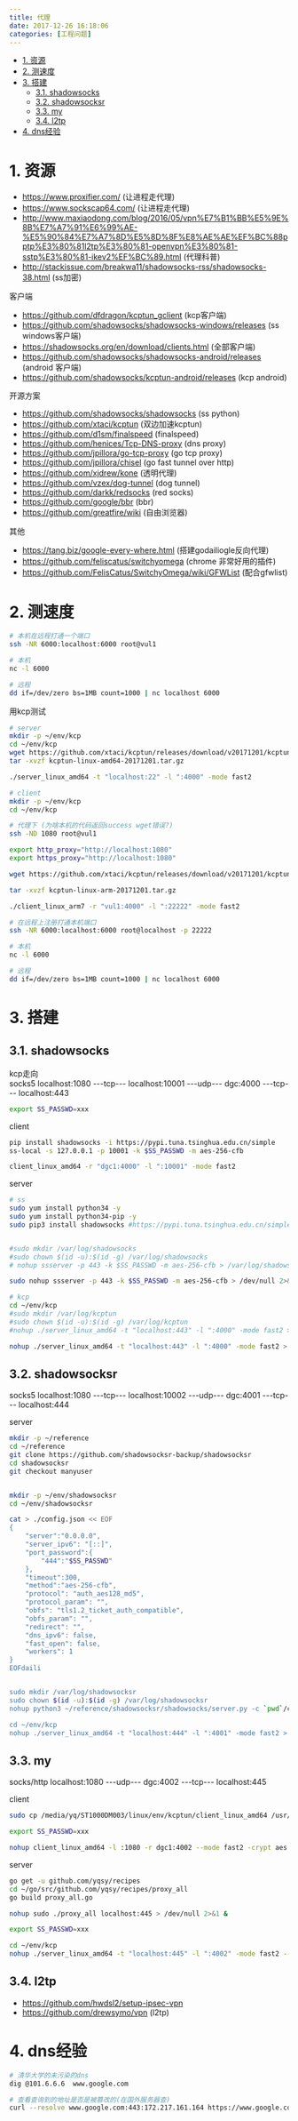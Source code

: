 ```yaml
---
title: 代理
date: 2017-12-26 16:18:06
categories: [工程问题]
---
```



<!-- TOC -->

- [1. 资源](#1-资源)
- [2. 测速度](#2-测速度)
- [3. 搭建](#3-搭建)
    - [3.1. shadowsocks](#31-shadowsocks)
    - [3.2. shadowsocksr](#32-shadowsocksr)
    - [3.3. my](#33-my)
    - [3.4. l2tp](#34-l2tp)
- [4. dns经验](#4-dns经验)

<!-- /TOC -->


<a id="markdown-1-资源" name="1-资源"></a>
# 1. 资源

* https://www.proxifier.com/ (让进程走代理)
* https://www.sockscap64.com/ (让进程走代理)
* http://www.maxiaodong.com/blog/2016/05/vpn%E7%B1%BB%E5%9E%8B%E7%A7%91%E6%99%AE-%E5%90%84%E7%A7%8D%E5%8D%8F%E8%AE%AE%EF%BC%88pptp%E3%80%81l2tp%E3%80%81-openvpn%E3%80%81-sstp%E3%80%81-ikev2%EF%BC%89.html (代理科普)
* http://stackissue.com/breakwa11/shadowsocks-rss/shadowsocks-38.html (ss加密)

客户端
* https://github.com/dfdragon/kcptun_gclient (kcp客户端)
* https://github.com/shadowsocks/shadowsocks-windows/releases (ss windows客户端)
* https://shadowsocks.org/en/download/clients.html (全部客户端)
* https://github.com/shadowsocks/shadowsocks-android/releases (android 客户端)
* https://github.com/shadowsocks/kcptun-android/releases (kcp android)

开源方案
* https://github.com/shadowsocks/shadowsocks (ss python)
* https://github.com/xtaci/kcptun (双边加速kcptun)
* https://github.com/d1sm/finalspeed (finalspeed)
* https://github.com/henices/Tcp-DNS-proxy (dns proxy)
* https://github.com/jpillora/go-tcp-proxy (go tcp proxy)
* https://github.com/jpillora/chisel (go fast tunnel over http)
* https://github.com/xjdrew/kone (透明代理)
* https://github.com/vzex/dog-tunnel (dog tunnel)
* https://github.com/darkk/redsocks (red socks)
* https://github.com/google/bbr (bbr)
* https://github.com/greatfire/wiki (自由浏览器)


其他
* https://tang.biz/google-every-where.html (搭建godailiogle反向代理)
* https://github.com/feliscatus/switchyomega (chrome 非常好用的插件)
* https://github.com/FelisCatus/SwitchyOmega/wiki/GFWList (配合gfwlist)

<a id="markdown-2-测速度" name="2-测速度"></a>
# 2. 测速度

```bash
# 本机在远程打通一个端口
ssh -NR 6000:localhost:6000 root@vul1

# 本机
nc -l 6000

# 远程
dd if=/dev/zero bs=1MB count=1000 | nc localhost 6000
```


用kcp测试
```bash
# server
mkdir -p ~/env/kcp
cd ~/env/kcp
wget https://github.com/xtaci/kcptun/releases/download/v20171201/kcptun-linux-amd64-20171201.tar.gz
tar -xvzf kcptun-linux-amd64-20171201.tar.gz

./server_linux_amd64 -t "localhost:22" -l ":4000" -mode fast2

# client
mkdir -p ~/env/kcp
cd ~/env/kcp

# 代理下 (为啥本机的代码返回success wget错误?)
ssh -ND 1080 root@vul1 

export http_proxy="http://localhost:1080"
export https_proxy="http://localhost:1080"

wget https://github.com/xtaci/kcptun/releases/download/v20171201/kcptun-linux-arm-20171201.tar.gz

tar -xvzf kcptun-linux-arm-20171201.tar.gz

./client_linux_arm7 -r "vul1:4000" -l ":22222" -mode fast2

# 在远程上注册打通本机端口
ssh -NR 6000:localhost:6000 root@localhost -p 22222

# 本机
nc -l 6000

# 远程
dd if=/dev/zero bs=1MB count=1000 | nc localhost 6000
```

<a id="markdown-3-搭建" name="3-搭建"></a>
# 3. 搭建

<a id="markdown-31-shadowsocks" name="31-shadowsocks"></a>
## 3.1. shadowsocks

kcp走向  
socks5  localhost:1080 ---tcp--- localhost:10001 ---udp--- dgc:4000 ---tcp--- localhost:443

```bash
export SS_PASSWD=xxx
```

client
```bash
pip install shadowsocks -i https://pypi.tuna.tsinghua.edu.cn/simple
ss-local -s 127.0.0.1 -p 10001 -k $SS_PASSWD -m aes-256-cfb

client_linux_amd64 -r "dgc1:4000" -l ":10001" -mode fast2
```

server
```bash
# ss
sudo yum install python34 -y
sudo yum install python34-pip -y
sudo pip3 install shadowsocks #https://pypi.tuna.tsinghua.edu.cn/simple


#sudo mkdir /var/log/shadowsocks
#sudo chown $(id -u):$(id -g) /var/log/shadowsocks
# nohup ssserver -p 443 -k $SS_PASSWD -m aes-256-cfb > /var/log/shadowsocks/shadowsocks.log 2>&1 &

sudo nohup ssserver -p 443 -k $SS_PASSWD -m aes-256-cfb > /dev/null 2>&1 &

# kcp
cd ~/env/kcp
#sudo mkdir /var/log/kcptun
#sudo chown $(id -u):$(id -g) /var/log/kcptun
#nohup ./server_linux_amd64 -t "localhost:443" -l ":4000" -mode fast2 > /var/log/kcptun/kcptun.log 2>&1 &

nohup ./server_linux_amd64 -t "localhost:443" -l ":4000" -mode fast2 > /dev/null 2>&1 &
```

<a id="markdown-32-shadowsocksr" name="32-shadowsocksr"></a>
## 3.2. shadowsocksr

socks5 localhost:1080 ---tcp--- localhost:10002 ---udp--- dgc:4001 ---tcp--- localhost:444

server
```bash
mkdir -p ~/reference
cd ~/reference
git clone https://github.com/shadowsocksr-backup/shadowsocksr
cd shadowsocksr
git checkout manyuser


mkdir -p ~/env/shadowsocksr
cd ~/env/shadowsocksr

cat > ./config.json << EOF
{
    "server":"0.0.0.0",
    "server_ipv6": "[::]",
    "port_password":{
        "444":"$SS_PASSWD"
    },
    "timeout":300,
    "method":"aes-256-cfb",
    "protocol": "auth_aes128_md5",
    "protocol_param": "",
    "obfs": "tls1.2_ticket_auth_compatible",
    "obfs_param": "",
    "redirect": "",
    "dns_ipv6": false,
    "fast_open": false,
    "workers": 1
}
EOFdaili


sudo mkdir /var/log/shadowsocksr
sudo chown $(id -u):$(id -g) /var/log/shadowsocksr
nohup python3 ~/reference/shadowsocksr/shadowsocks/server.py -c `pwd`/config.json > /var/log/shadowsocksr/shadowsocksr.log 2>&1 &

cd ~/env/kcp
nohup ./server_linux_amd64 -t "localhost:444" -l ":4001" -mode fast2 > /var/log/kcptun/kcptun2.log 2>&1 &
```


<a id="markdown-33-my" name="33-my"></a>
## 3.3. my

socks/http localhost:1080 ---udp--- dgc:4002 ---tcp--- localhost:445

client
```bash
sudo cp /media/yq/ST1000DM003/linux/env/kcptun/client_linux_amd64 /usr/bin/client_linux_amd64

export SS_PASSWD=xxx

nohup client_linux_amd64 -l :1080 -r dgc1:4002 --mode fast2 -crypt aes --key $SS_PASSWD > /dev/null 2>&1 &
```


server
```bash
go get -u github.com/yqsy/recipes
cd ~/go/src/github.com/yqsy/recipes/proxy_all
go build proxy_all.go

nohup sudo ./proxy_all localhost:445 > /dev/null 2>&1 &

export SS_PASSWD=xxx

cd ~/env/kcp
nohup ./server_linux_amd64 -t "localhost:445" -l ":4002" -mode fast2 --crypt aes --key $SS_PASSWD > /dev/null 2>&1 &

```

<a id="markdown-34-l2tp" name="34-l2tp"></a>
## 3.4. l2tp

* https://github.com/hwdsl2/setup-ipsec-vpn
* https://github.com/drewsymo/vpn (l2tp)

<a id="markdown-4-dns经验" name="4-dns经验"></a>
# 4. dns经验

```bash
# 清华大学的未污染的dns
dig @101.6.6.6  www.google.com

# 查看查询到的地址是否是被篡改的(在国外服务器查)
curl --resolve www.google.com:443:172.217.161.164 https://www.google.com:443/

```
